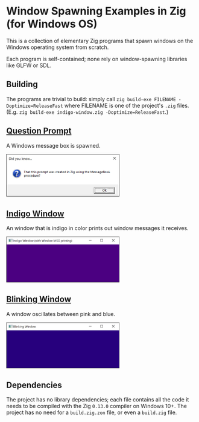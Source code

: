 # Window Spawning Examples in Zig (for Windows OS)

This is a collection of elementary Zig programs that spawn windows on the Windows operating system from scratch.

Each program is self-contained; none rely on window-spawning libraries like GLFW or SDL.

## Building

The programs are trivial to build: simply call `zig build-exe FILENAME -Doptimize=ReleaseFast` where FILENAME is one of the project's `.zig` files. (E.g. `zig build-exe indigo-window.zig -Doptimize=ReleaseFast`.)

## [Question Prompt](./question-prompt.zig)

A Windows message box is spawned.

<img src="./Readme-Imgs/question-prompt.jpg" alt="A Windows OS message box with a question icon." width="300">

## [Indigo Window](./indigo-window.zig)

An window that is indigo in color prints out window messages it receives.

<img src="./Readme-Imgs/indigo-window.jpg" alt="A Windows OS window that is indigo in color." width="300">

## [Blinking Window](./blinking-window.zig)

A window oscillates between pink and blue.

<img src="./Readme-Imgs/blinking-window.jpg" alt="A Windows OS window that oscillates in color, currently blue." width="300">

## Dependencies

The project has no library dependencies; each file contains all the code it needs to be compiled with the Zig `0.13.0` compiler on Windows 10+. The project has no need for a `build.zig.zon` file, or even a `build.zig` file.
